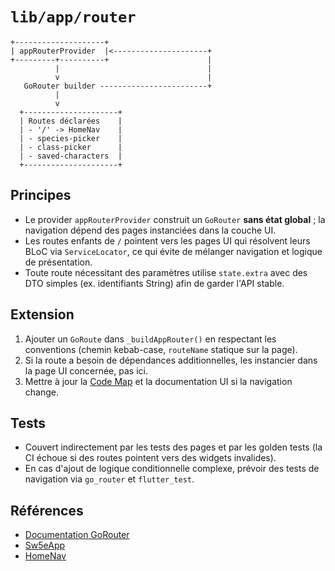 <!--
Fichier : lib/app/router/README.md
Rôle : Documenter la configuration GoRouter et son intégration avec Sw5eApp.
Dépendances : GoRouter, Riverpod, vues UI.
Exemple d'usage : Lire avant d'ajouter une nouvelle route ou de modifier la navigation globale.
-->

# `lib/app/router`

```
+--------------------+
| appRouterProvider  |<---------------------+
+---------+----------+                      |
          |                                 |
          v                                 |
   GoRouter builder ------------------------+
          |
          v
  +---------------------+
  | Routes déclarées    |
  | - '/' -> HomeNav    |
  | - species-picker    |
  | - class-picker      |
  | - saved-characters  |
  +---------------------+
```

## Principes
- Le provider `appRouterProvider` construit un `GoRouter` **sans état global** ; la navigation dépend des pages instanciées dans la couche UI.
- Les routes enfants de `/` pointent vers les pages UI qui résolvent leurs BLoC via `ServiceLocator`, ce qui évite de mélanger navigation et logique de présentation.
- Toute route nécessitant des paramètres utilise `state.extra` avec des DTO simples (ex. identifiants String) afin de garder l'API stable.

## Extension
1. Ajouter un `GoRoute` dans `_buildAppRouter()` en respectant les conventions (chemin kebab-case, `routeName` statique sur la page).
2. Si la route a besoin de dépendances additionnelles, les instancier dans la page UI concernée, pas ici.
3. Mettre à jour la [Code Map](../../../docs/refactor/code_map.md) et la documentation UI si la navigation change.

## Tests
- Couvert indirectement par les tests des pages et par les golden tests (la CI échoue si des routes pointent vers des widgets invalides).
- En cas d'ajout de logique conditionnelle complexe, prévoir des tests de navigation via `go_router` et `flutter_test`.

## Références
- [Documentation GoRouter](https://pub.dev/packages/go_router)
- [Sw5eApp](../app.dart)
- [HomeNav](../home_nav.dart)
